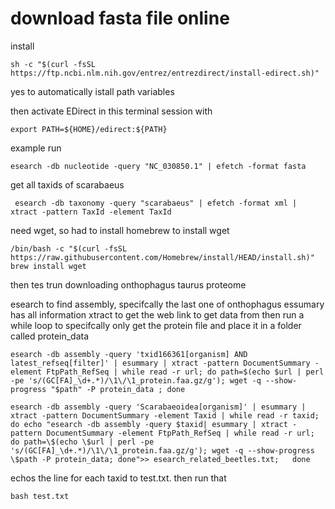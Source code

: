 # download fasta file online

install
```bash=
sh -c "$(curl -fsSL https://ftp.ncbi.nlm.nih.gov/entrez/entrezdirect/install-edirect.sh)"
```
yes to automatically istall path variables

then activate EDirect in this terminal session with 

```bash=
export PATH=${HOME}/edirect:${PATH}
```

example run

```bash=
esearch -db nucleotide -query "NC_030850.1" | efetch -format fasta 
```

get all taxids of scarabaeus

```bash=
 esearch -db taxonomy -query "scarabaeus" | efetch -format xml | xtract -pattern TaxId -element TaxId 
```

need wget, so had to install homebrew to install wget
```bash=
/bin/bash -c "$(curl -fsSL https://raw.githubusercontent.com/Homebrew/install/HEAD/install.sh)"
brew install wget
```

then tes trun downloading onthophagus taurus proteome

esearch to find assembly, specifcally the last one of onthophagus
essumary has all information
xtract to get the web link to get data from
then run a while loop to specifcally only get the protein file and place it in a folder called protein_data

```bash=
esearch -db assembly -query 'txid166361[organism] AND latest_refseq[filter]' | esummary | xtract -pattern DocumentSummary -element FtpPath_RefSeq | while read -r url; do path=$(echo $url | perl -pe 's/(GC[FA]_\d+.*)/\1\/\1_protein.faa.gz/g'); wget -q --show-progress "$path" -P protein_data ; done
```


```bash=
esearch -db assembly -query 'Scarabaeoidea[organism]' | esummary | xtract -pattern DocumentSummary -element Taxid | while read -r taxid; do echo "esearch -db assembly -query $taxid| esummary | xtract -pattern DocumentSummary -element FtpPath_RefSeq | while read -r url; do path=\$(echo \$url | perl -pe 's/(GC[FA]_\d+.*)/\1\/\1_protein.faa.gz/g'); wget -q --show-progress \$path -P protein_data; done">> esearch_related_beetles.txt;   done
```
echos the line for each taxid to test.txt. then run that  

```bash=
bash test.txt
```


